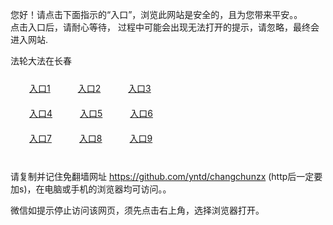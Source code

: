您好！请点击下面指示的“入口”，浏览此网站是安全的，且为您带来平安。。 <br/>
点击入口后，请耐心等待， 过程中可能会出现无法打开的提示，请忽略，最终会进入网站. </br>

法轮大法在长春<br/>
<div style="padding:10px"><a style="margin:20px" target="_blank" href="https://d2ivfgjxaj0ld2.cloudfront.net/2Qpsp?akrrzygn" id="ccLink1" rel="nofollow">入口1</a> <a target="_blank" style="margin:20px" href="https://d1rkcbtee697ip.cloudfront.net/2Qpsp?dgupgrf" id="ccLink2" rel="nofollow">入口2</a> <a style="margin:20px" target="_blank" href="https://d13o19b5ncwabk.cloudfront.net/2Qpsp?bxvhhibe" id="ccLink3" rel="nofollow">入口3</a></div>

<div style="padding:10px" ><a style="margin:20px" target="_blank" href="https://d2ivfgjxaj0ld2.cloudfront.net/2Qpsp?akrrzygn" id="ccLink4" rel="nofollow">入口4</a> <a style="margin:20px" href="https://d1rkcbtee697ip.cloudfront.net/2Qpsp?dgupgrf" target="_blank" id="ccLink5" rel="nofollow">入口5</a> <a style="margin:20px" href="https://d13o19b5ncwabk.cloudfront.net/2Qpsp?bxvhhibe" target="_blank" id="ccLink6" rel="nofollow">入口6</a></div>

<div style="padding:10px"><a style="margin:20px" target="_blank" href="https://d2ivfgjxaj0ld2.cloudfront.net/2Qpsp?akrrzygn" id="ccLink7" rel="nofollow">入口7</a> <a style="margin:20px" href="https://d1rkcbtee697ip.cloudfront.net/2Qpsp?dgupgrf" target="_blank" id="ccLink8" rel="nofollow">入口8</a> <a style="margin:20px" target="_blank" href="https://d13o19b5ncwabk.cloudfront.net/2Qpsp?bxvhhibe" id="ccLink9" rel="nofollow">入口9</a></div>

<br/>



请复制并记住免翻墙网址 https://github.com/yntd/changchunzx (http后一定要加s)，在电脑或手机的浏览器均可访问。。<br/>

微信如提示停止访问该网页，须先点击右上角，选择浏览器打开。
